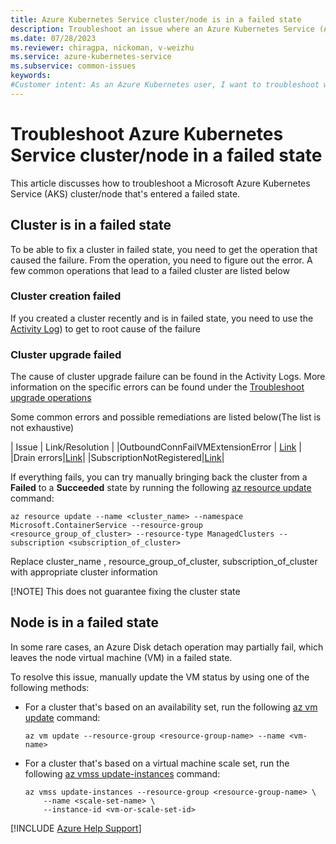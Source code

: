 ```yaml
---
title: Azure Kubernetes Service cluster/node is in a failed state
description: Troubleshoot an issue where an Azure Kubernetes Service (AKS) cluster/node is in a failed state.
ms.date: 07/28/2023
ms.reviewer: chiragpa, nickoman, v-weizhu
ms.service: azure-kubernetes-service
ms.subservice: common-issues
keywords:
#Customer intent: As an Azure Kubernetes user, I want to troubleshoot why attach my node virtual machine is in a failed state so that I can successfully use my Azure Kubernetes Service (AKS) cluster.
---
```

# Troubleshoot Azure Kubernetes Service cluster/node in a failed state

This article discusses how to troubleshoot a Microsoft Azure Kubernetes Service (AKS) cluster/node that's entered a failed state.


## Cluster is in a failed state
To be able to fix a cluster in failed state, you need to get the operation that caused the failure. From the operation, you need to figure out the error. A few common operations that lead to a failed cluster are listed below



### Cluster creation failed
If you created a cluster recently and is in failed state, you need to use the [Activity Log]([/troubleshoot/azure/azure-kubernetes/troubleshoot-aks-cluster-creation-issues#view-error-details-in-the-azure-portal)) to get to root cause of the failure


### Cluster upgrade failed
The cause of cluster upgrade failure can be found in the Activity Logs. More information on the specific errors can be found under the [Troubleshoot upgrade operations](troubleshoot-aks-cluster-creation-issues.md)


Some common errors and possible remediations are listed below(The list is not exhaustive)


| Issue | Link/Resolution |
|OutboundConnFailVMExtensionError | [Link](https://learn.microsoft.com/en-us/troubleshoot/azure/azure-kubernetes/error-code-outboundconnfailvmextensionerror)  |
|Drain errors|[Link](https://learn.microsoft.com/en-us/troubleshoot/azure/azure-kubernetes/error-code-poddrainfailure)|
|SubscriptionNotRegistered|[Link](https://learn.microsoft.com/en-us/azure/azure-resource-manager/troubleshooting/error-register-resource-provider?tabs=azure-cli)|



If everything fails, you can try manually bringing back the cluster from a **Failed** to a **Succeeded** state by running the following [az resource update](/cli/azure/resource#az-resource-update) command:

```azurecli
az resource update --name <cluster_name> --namespace Microsoft.ContainerService --resource-group <resource_group_of_cluster> --resource-type ManagedClusters --subscription <subscription_of_cluster>
```
Replace cluster_name , resource_group_of_cluster,  subscription_of_cluster with appropriate cluster information

[!NOTE] This does not guarantee fixing the cluster state


## Node is in a failed state

In some rare cases, an Azure Disk detach operation may partially fail, which leaves the node virtual machine (VM) in a failed state.

To resolve this issue, manually update the VM status by using one of the following methods:

- For a cluster that's based on an availability set, run the following [az vm update](/cli/azure/vm#az-vm-update) command:

  ```azurecli
  az vm update --resource-group <resource-group-name> --name <vm-name>
  ```

- For a cluster that's based on a virtual machine scale set, run the following [az vmss update-instances](/cli/azure/vmss#az-vmss-update-instances) command:

  ```azurecli
  az vmss update-instances --resource-group <resource-group-name> \
      --name <scale-set-name> \
      --instance-id <vm-or-scale-set-id>
  ```

[!INCLUDE [Azure Help Support](../../includes/azure-help-support.md)]
